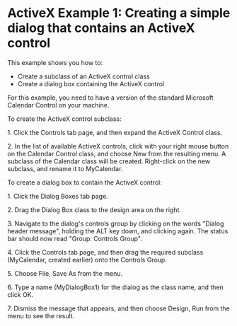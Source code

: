 # ActiveX Example 1: Creating a simple dialog that contains an ActiveX control

This example shows you how to:

- Create a subclass of an ActiveX control class
- Create a dialog box containing the ActiveX control

For this example, you need to have a version of the standard Microsoft Calendar Control on your machine.

To create the ActiveX control subclass:

1. Click the Controls tab page, and then expand the ActiveX Control class.

2. In the list of available ActiveX controls, click with your right mouse button on the Calendar Control class, and choose New from the resulting menu. A subclass of the Calendar class will be created. Right-click on the new subclass, and rename it to MyCalendar.

To create a dialog box to contain the ActiveX control:

1. Click the Dialog Boxes tab page.

2. Drag the Dialog Box class to the design area on the right.

3. Navigate to the dialog's controls group by clicking on the words "Dialog header message", holding the ALT key down, and clicking again. The status bar should now read "Group: Controls Group".

4. Click the Controls tab page, and then drag the required subclass (MyCalendar, created earlier) onto the Controls Group.

5. Choose File, Save As from the menu.

6. Type a name (MyDialogBox1) for the dialog as the class name, and then click OK.

7. Dismiss the message that appears, and then choose Design, Run from the menu to see the result.